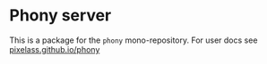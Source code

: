 # Phony server

This is a package for the `phony` mono-repository.
For user docs see [pixelass.github.io/phony](https://pixlass.github.io/phony)

